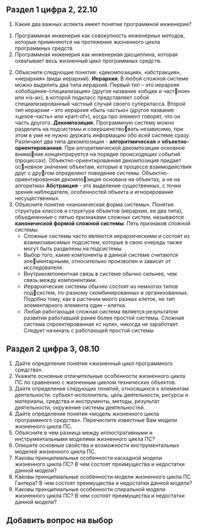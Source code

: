 ## Раздел 1 цифра 2, 22.10

1. Какие два важных аспекта имеет понятие программной инженерии?
1) Программная инженерия как совокупность инженерных методов, которые применяются на протяжение жизненного цикла программных средств
2) Программная инженерия как инженерная дисциплина, которая охватывает весь жизненный цикл программных средств.
2. Объясните следующие понятия: «декомпозиция», «абстракция», «иерархия» (виды иерархий). 
**Иерархия**. В любой сложной системе можно выделить два типа иерархий. Первый тип – это иерархия «обобщение-специализация» (другое название «общее и частное» или «is-a»), в которой подкласс представляет собой специализированный частный случай своего суперкласса. Второй тип иерархии – это иерархия «быть частью» (другое название «целое-часть» или «part-of»), когда про элемент говорят, что он часть другого.
**Декомпозиция.** Программную систему можно разделить на подсистемы и совершенствовать независимо, при этом в уме не нужно держать информацию обо всей системе сразу. Различают два типа декомпозиции - **алгоритмическая** и **объектно-ориентированная**. При алгоритмической декомпозиции основное внимание концентрируется на порядке происходящих событий (процессах). Объектно-ориентированная декомпозиция придает основное значение объектам, которые в процессе взаимодействия друг с другом определяют поведение системы. Объектно-ориентированная декомпозиция основана на объектах, а не на алгоритмах
**Абстракция** - это выделение существенных, с точки зрения наблюдателя, особенностей объекта и игнорирование несущественных.
3. Объясните понятие «каноническая форма системы».
Понятия структура классов и структура объектов (иерархия, ее два типа), объединенные с пятью признаками сложных систем, называются **канонической формой сложной системы**.
    Пять признаков сложной системы:
    - Сложные системы часто являются иерархическими и состоят из взаимозависимых подсистем, которые в свою очередь также могут быть разделены на подсистемы
    - Выбор того, какие компоненты в данной системе считаются элементарными, относительно произволен и зависит от исследователя.
    - Внутрикомпонентная связь в системе обычно сильнее, чем связь между компонентами.
    - Иерархические системы обычно состоят из немногих типов подсистем, по-разному скомбинированных и организованных. Подобно тому, как в растении много разных клеток, но тип элементарного элемента один – клетка. 
    - Любая работающая сложная система является результатом развития работавшей ранее более простой системы. Сложная система спроектированная «с нуля», никогда не заработает. Следует начинать с работающей простой системы


## Раздел 2 цифра 3, 08.10
1. Дайте определение понятия «жизненный цикл программного средства». 
2. Укажите основные отличительные особенности жизненного цикла ПС по сравнению с жизненным циклом технических объектов. 
4. Дайте определения следующих понятий, относящихся к элементам деятельности: субъект-исполнитель, цель деятельности, ресурсы и материалы, средства и инструменты, методы, результат деятельности, окружение системы деятельностей. 
5. Дайте определение понятия «модель жизненного цикла программного средства». Перечислите известные Вам модели жизненного цикла ПС. 
6. Объясните в чем разница между иллюстративными и инструментальными моделями жизненного цикла ПС? 
7. Опишите основные свойства и возможности инструментальных моделей жизненного цикла ПС. 
9. Каковы принципиальные особенности каскадной модели жизненного цикла ПС? В чем состоят преимущества и недостатки данной модели? 
10. Каковы принципиальные особенности модели жизненного цикла ПС Гантера? В чем состоят преимущества и недостатки данной модели? 
11. Каковы принципиальные особенности спиральной модели жизненного цикла ПС? В чем состоят преимущества и недостатки данной модели? 
## **Добавить вопрос на выбор**





